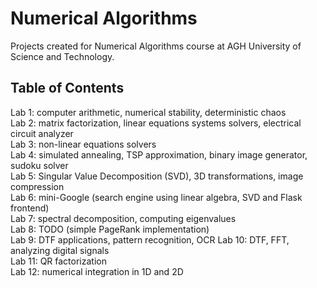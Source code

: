 # Numerical Algorithms

Projects created for Numerical Algorithms course at AGH University of Science and Technology.

## Table of Contents

Lab 1: computer arithmetic, numerical stability, deterministic chaos  
Lab 2: matrix factorization, linear equations systems solvers, electrical circuit analyzer  
Lab 3: non-linear equations solvers  
Lab 4: simulated annealing, TSP approximation, binary image generator, sudoku solver  
Lab 5: Singular Value Decomposition (SVD), 3D transformations, image compression  
Lab 6: mini-Google (search engine using linear algebra, SVD and Flask frontend)  
Lab 7: spectral decomposition, computing eigenvalues  
Lab 8: TODO (simple PageRank implementation)  
Lab 9: DTF applications, pattern recognition, OCR
Lab 10: DTF, FFT, analyzing digital signals  
Lab 11: QR factorization  
Lab 12: numerical integration in 1D and 2D  
